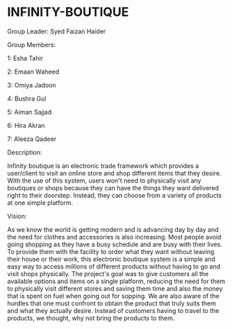 # INFINITY-BOUTIQUE

Group Leader: Syed Faizan Haider



Group Members:


1: Esha Tahir


2: Emaan Waheed


3: Omiya Jadoon


4: Bushra Gul


5: Aiman Sajjad


6: Hira Akran


7: Aleeza Qadeer


Description:


Infinity boutique is an electronic trade framework which provides a user/client to visit an online 
store and shop different items that they desire. With the use of this system, users won't need to 
physically visit any boutiques or shops because they can have the things they want delivered 
right to their doorstep. Instead, they can choose from a variety of products at one simple 
platform.

Vision:


As we know the world is getting modern and is advancing day by day and the need for clothes and accessories is also increasing. Most people avoid going shopping as they have a busy schedule and are busy with their lives. To provide them with the facility to order what they want without leaving their house or their work, this electronic boutique system is a simple and easy way to access millions of different products without having to go and visit shops physically. 
The project's goal was to give customers all the available options and items on a single platform, reducing the need for them to physically visit different stores and saving them time and also the money that is spent on fuel when going out for sopping. We are also aware of the hurdles that one must confront to obtain the product that truly suits them and what they actually desire. Instead of customers having to travel to the products, we thought, why not bring the products to them. 
